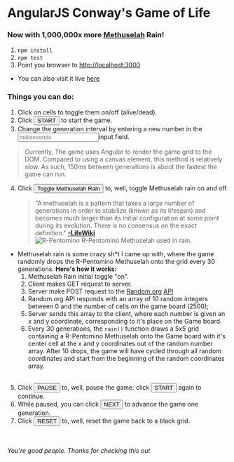 # AngularJS Conway's Game of Life
### Now with 1,000,000x more [Methuselah](http://conwaylife.com/wiki/Methusaleh) Rain!



1. `npm install` </br>
2. `npm test` </br>
4. Point you browser to [http://localhost:3000](http://localhost:3000)</br>
  * You can also visit it live [here](https://mysterious-stream-19493.herokuapp.com/)

### Things you can do:
1. Click on cells to toggle them on/off (alive/dead).
2. Click <button>START</button> to start the game.
3. Change the generation interval by entering a new number in the <input placeholder="milliseconds"/>input field.
  > Currently, The game uses Angular to render the game grid to the DOM. Compared to using a canvas element, this method is relatively slow. As such, 150ms between generations is about the fastest the game can run.
4. Click <button>Toggle Methuselah Rain</button> to, well, toggle Methuselah rain on and off
   > "A methuselah is a pattern that takes a large number of generations in order to stabilize (known as its lifespan) and becomes much larger than its initial configuration at some point during its evolution. There is no consensus on the exact definition." [**-LifeWiki**](http://conwaylife.com/wiki/Main_Page)</br>![R-Pentomino](http://conwaylife.com/w/images/6/6e/Rpentomino.png) R-Pentomino Methuselah used in rain.

  * Methuselah rain is some crazy sh*t I came up with, where the game randomly drops the R-Pentomino Methuselah onto the grid every 30 generations. <b>Here's how it works:</b>
    1. Methuselah Rain initial toggle "on".
    2. Client makes GET request to server.
    3. Server make POST request to the [Random.org](https://random.org) [API](https://api.random.org/json-rpc/1/)
    4. Random.org API responds with an array of 10 random integers between 0 and the number of cells on the game board (2500);
    5. Server sends this array to the client, where each number is given an x and y coordinate, corresponding to it's place on the Game board.
    6. Every 30 generations, the `rain()` function draws a 5x5 grid containing a R-Pentomino Methuselah onto the Game board with it's center cell at the x and y coordinates out of the random number array. After 10 drops, the game will have cycled through all random coordinates and start from the beginning of the random coordinates array.<br><br>
5. Click <button>PAUSE</button> to, well, pause the game. click <button>START</button> again to continue.
6. While paused, you can click <button>NEXT</button> to advance the game one generation.
7. Click <button>RESET</button> to, well, reset the game back to a black grid.

<br><br>*You're good people. Thanks for checking this out*
